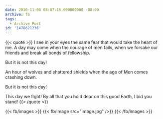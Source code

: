 ```yaml
---
date: 2016-11-08 08:07:16.000000000 -08:00
archive: fb
tags: 
  - Archive Post
id: '1478621236'
---
```


{{< quote >}}
I see in your eyes the same fear that would take the heart of me. A day may come when the courage of men fails, when we forsake our friends and break all bonds of fellowship.

But it is not this day!

An hour of wolves and shattered shields when the age of Men comes crashing down.

But it is not this day!

This day we fight! By all that you hold dear on this good Earth, I bid you stand!
{{< /quote >}}

{{< fb/images >}}
{{< fb/image src="image.jpg" />}}
{{< /fb/images >}}
